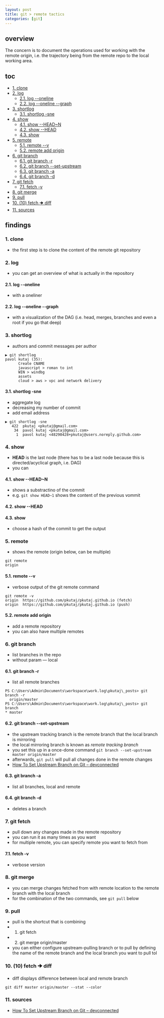 ```yaml
---
layout: post
title: git > remote tactics
categories: [git]
---
```

## overview
The concern is to document the operations used for working with the remote origin, i.e. the trajectory being from the remote repo to the local working area. 

## toc
<!-- TOC -->

- [1. clone](#1-clone)
- [2. log](#2-log)
    - [2.1. log --oneline](#21-log---oneline)
    - [2.2. log --oneline --graph](#22-log---oneline---graph)
- [3. shortlog](#3-shortlog)
    - [3.1. shortlog -sne](#31-shortlog--sne)
- [4. show](#4-show)
    - [4.1. show --HEAD~N](#41-show---headn)
    - [4.2. show --HEAD](#42-show---head)
    - [4.3. show <SHA>](#43-show-sha)
- [5. remote](#5-remote)
    - [5.1. remote --v](#51-remote---v)
    - [5.2. remote add origin <url>](#52-remote-add-origin-url)
- [6. git branch](#6-git-branch)
    - [6.1. git branch -r](#61-git-branch--r)
    - [6.2. git branch --set-upstream](#62-git-branch---set-upstream)
    - [6.3. git branch -a](#63-git-branch--a)
    - [6.4. git branch -d](#64-git-branch--d)
- [7. git fetch](#7-git-fetch)
    - [7.1. fetch -v](#71-fetch--v)
- [8. git merge](#8-git-merge)
- [9. pull](#9-pull)
- [10. (10) fetch 🠊 diff](#10-10-fetch-🠊-diff)
- [11. sources](#11-sources)

<!-- /TOC -->

## findings
### 1. clone
* the first step is to clone the content of the remote git repository

### 2. log
* you can get an overview of what is actually in the repository

#### 2.1. log --oneline
* with a oneliner

#### 2.2. log --oneline --graph
* with a visualization of the DAG (i.e. head, merges, branches and even a root if you go that deep)

### 3. shortlog
* authors and commit messages per author

```
▶ git shortlog
pavol kutaj (35):
      Create CNAME
      javascript > roman to int
      WIN > windbg
      assets
      cloud > aws > vpc and network delivery
```

#### 3.1. shortlog -sne
* aggregate log
* decreasing my number of commit
* add email address

```
▶ git shortlog -sne
   422  pkutaj <pkutaj@gmail.com>
    34  pavol kutaj <pkutaj@gmail.com>
     1  pavol kutaj <48290428+pkutaj@users.noreply.github.com>
```

### 4. show 
* **HEAD** is the last node (there has to be a last node because this is directed/acyclical graph, i.e. DAG)
* you can 

#### 4.1. show --HEAD~N
* shows a substractino of the commit 
* e.g. `git show HEAD~1` shows the content of the previous vommit

#### 4.2. show --HEAD
#### 4.3. show <SHA>
* choose a hash of the commit to get the output 

### 5. remote
* shows the remote (origin below, can be multiple)

```
git remote
origin
```

#### 5.1. remote --v
* verbose output of the git remote command

```
git remote -v
origin  https://github.com/pkutaj/pkutaj.github.io (fetch)
origin  https://github.com/pkutaj/pkutaj.github.io (push)
```

#### 5.2. remote add origin <url>
* add a remote repository 
* you can also have multiple remotes

### 6. git branch
* list branches in the repo
* without param — local

#### 6.1. git branch -r
* list all remote branches

```
PS C:\Users\Admin\Documents\workspace\work.log\pkutaj\_posts> git branch -r
  origin/master
PS C:\Users\Admin\Documents\workspace\work.log\pkutaj\_posts> git branch
* master
```

#### 6.2. git branch --set-upstream
* the upstream tracking branch is the remote branch that the local branch is mirroring
* the local mirroring branch is known as _remote tracking branch_ 
* you set this up in a once-done command `git branch --set-upstream master origin/master` 
* afterwards, `git pull` will pull all changes done in the remote changes
* [How To Set Upstream Branch on Git – devconnected](https://devconnected.com/how-to-set-upstream-branch-on-git/)
 
#### 6.3. git branch -a
* list all branches, local and remote

#### 6.4. git branch -d 
* deletes a branch

### 7. git fetch
* pull down any changes made in the remote repository 
* you can run it as many times as you want
* for multiple remote, you can specify remote you want to fetch from

#### 7.1. fetch -v
* verbose version 

### 8. git merge
* you can merge changes fetched from with remote location to the remote branch with the local branch
* for the combination of the two commands, see `git pull` below

### 9. pull
* pull is the shortcut that is combining
* 1. git fetch
* 2. git merge origin/master
* you can either configure upstream-pulling branch or to pull by defining the name of the remote branch and the local branch you want to pull tol

### 10. (10) fetch 🠊 diff
* diff displays difference between local and remote branch

```
git diff master origin/master --stat --color
```

### 11. sources
* [How To Set Upstream Branch on Git – devconnected](https://devconnected.com/how-to-set-upstream-branch-on-git/)